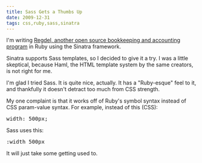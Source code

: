```yaml
---
title: Sass Gets a Thumbs Up
date: 2009-12-31
tags: css,ruby,sass,sinatra
---
```

I'm writing [Regdel, another open source bookkeeping and accounting program](http://www.regdel.com/) in Ruby using the Sinatra framework.

Sinatra supports Sass templates, so I decided to give it a try. I was a little skeptical, because Haml, the HTML template system by the same creators, is not right for me.

I'm glad I tried Sass. It is quite nice, actually. It has a "Ruby-esque" feel to it, and thankfully it doesn't detract too much from CSS strength.

My one complaint is that it works off of Ruby's symbol syntax instead of CSS param-value syntax. For example, instead of this (CSS):

<pre class="sh_css">
width: 500px;
</pre>

Sass uses this:

<pre class="sh_sh">
:width 500px
</pre>

It will just take some getting used to.

